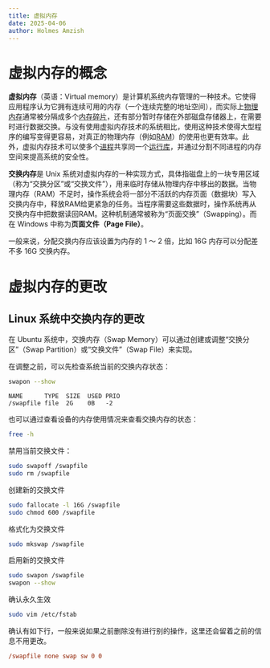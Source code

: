 ```yaml
---
title: 虚拟内存
date: 2025-04-06
author: Holmes Amzish
---
```




# 虚拟内存的概念

**虚拟内存**（英语：Virtual memory）是计算机系统内存管理的一种技术。它使得应用程序认为它拥有连续可用的内存（一个连续完整的地址空间），而实际上[物理内存](https://zh.wikipedia.org/wiki/物理内存)通常被分隔成多个[内存碎片](https://zh.wikipedia.org/wiki/碎片化)，还有部分暂时存储在外部磁盘存储器上，在需要时进行数据交换。与没有使用虚拟内存技术的系统相比，使用这种技术使得大型程序的编写变得更容易，对真正的物理内存（例如[RAM](https://zh.wikipedia.org/wiki/隨機存取記憶體)）的使用也更有效率。此外，虚拟内存技术可以使多个[进程](https://zh.wikipedia.org/wiki/行程)共享同一个[运行库](https://zh.wikipedia.org/wiki/函式庫)，并通过分割不同进程的内存空间来提高系统的安全性。

**交换内存**是 Unix 系统对虚拟内存的一种实现方式，具体指磁盘上的一块专用区域（称为“交换分区”或“交换文件”），用来临时存储从物理内存中移出的数据。当物理内存（RAM）不足时，操作系统会将一部分不活跃的内存页面（数据块）写入交换内存中，释放RAM给更紧急的任务。当程序需要这些数据时，操作系统再从交换内存中把数据读回RAM。这种机制通常被称为“页面交换”（Swapping）。而在 Windows 中称为**页面文件（Page File）**。

一般来说，分配交换内存应该设置为内存的 1 ～ 2 倍，比如 16G 内存可以分配差不多 16G 交换内存。

# 虚拟内存的更改

## Linux 系统中交换内存的更改

在 Ubuntu 系统中，交换内存（Swap Memory）可以通过创建或调整“交换分区”（Swap Partition）或“交换文件”（Swap File）来实现。

在调整之前，可以先检查系统当前的交换内存状态：

```bash
swapon --show
```

```
NAME      TYPE  SIZE  USED PRIO
/swapfile file  2G    0B   -2
```

也可以通过查看设备的内存使用情况来查看交换内存的状态：

```bash
free -h
```

禁用当前交换文件：

```bash
sudo swapoff /swapfile
sudo rm /swapfile
```

创建新的交换文件

```bash
sudo fallocate -l 16G /swapfile
sudo chmod 600 /swapfile
```

格式化为交换文件

```bash
sudo mkswap /swapfile
```

启用新的交换文件

```bash
sudo swapon /swapfile
swapon --show
```

确认永久生效

```bash
sudo vim /etc/fstab
```

确认有如下行，一般来说如果之前删除没有进行别的操作，这里还会留着之前的信息不用更改。

```ini
/swapfile none swap sw 0 0
```

